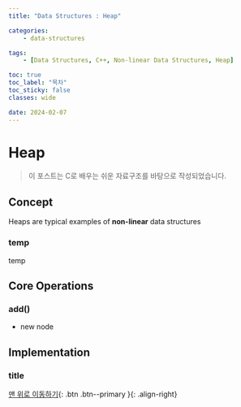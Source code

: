 ```yaml
---
title: "Data Structures : Heap"

categories:
    - data-structures

tags:
    - [Data Structures, C++, Non-linear Data Structures, Heap]

toc: true
toc_label: "목차"
toc_sticky: false
classes: wide

date: 2024-02-07
---
```


# Heap

> 이 포스트는 C로 배우는 쉬운 자료구조를 바탕으로 작성되었습니다.

## Concept
Heaps are typical examples of **non-linear** data structures

### temp
temp


## Core Operations

### add()
- new node


## Implementation

### title


[맨 위로 이동하기](#){: .btn .btn--primary }{: .align-right}